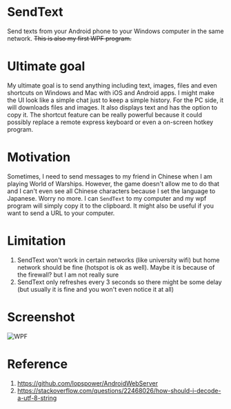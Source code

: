 # SendText
Send texts from your Android phone to your Windows computer in the same network. ~~This is also my first WPF program.~~

# Ultimate goal
My ultimate goal is to send anything including text, images, files and even shortcuts on Windows and Mac with iOS and Android apps. 
I might make the UI look like a simple chat just to keep a simple history. 
For the PC side, it will downloads files and images. It also displays text and has the option to copy it. 
The shortcut feature can be really powerful because it could possibly replace a remote express keyboard or even a on-screen hotkey program. 

# Motivation
Sometimes, I need to send messages to my friend in Chinese when I am playing World of Warships. However, the game doesn't allow me to do that and I can't even see all Chinese characters because I set the language to Japanese. Worry no more. I can `SendText` to my computer and my wpf program will simply copy it to the clipboard. It might also be useful if you want to send a URL to your computer. 

# Limitation
1. SendText won't work in certain networks (like university wifi) but home network should be fine (hotspot is ok as well). Maybe it is because of the firewall? but I am not really sure
2. SendText only refreshes every 3 seconds so there might be some delay (but usually it is fine and you won't even notice it at all)

# Screenshot
![WPF](https://raw.githubusercontent.com/HenryQuan/SendText/master/screenshot.PNG)

# Reference
1. https://github.com/lopspower/AndroidWebServer
2. https://stackoverflow.com/questions/22468026/how-should-i-decode-a-utf-8-string
